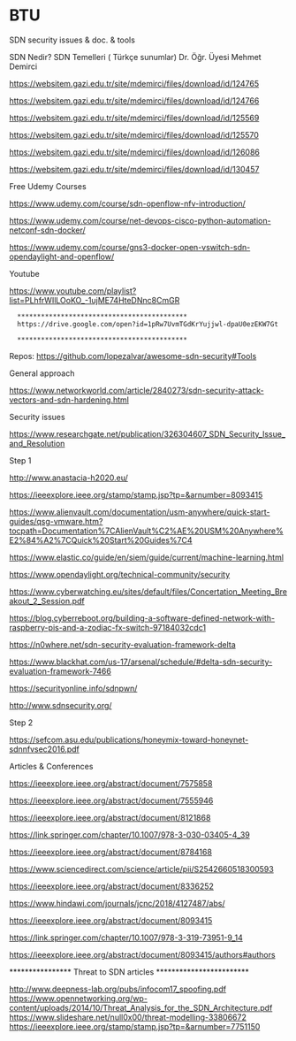 # BTU
SDN security issues &amp; doc. &amp; tools


SDN Nedir? SDN Temelleri ( Türkçe sunumlar) Dr. Öğr. Üyesi Mehmet Demirci

https://websitem.gazi.edu.tr/site/mdemirci/files/download/id/124765

https://websitem.gazi.edu.tr/site/mdemirci/files/download/id/124766

https://websitem.gazi.edu.tr/site/mdemirci/files/download/id/125569

https://websitem.gazi.edu.tr/site/mdemirci/files/download/id/125570

https://websitem.gazi.edu.tr/site/mdemirci/files/download/id/126086

https://websitem.gazi.edu.tr/site/mdemirci/files/download/id/130457

Free Udemy Courses

https://www.udemy.com/course/sdn-openflow-nfv-introduction/

https://www.udemy.com/course/net-devops-cisco-python-automation-netconf-sdn-docker/

https://www.udemy.com/course/gns3-docker-open-vswitch-sdn-opendaylight-and-openflow/

  Youtube

  https://www.youtube.com/playlist?list=PLhfrWIlLOoKO_-1ujME74HteDNnc8CmGR

      *******************************************
      https://drive.google.com/open?id=1pRw7UvmTGdKrYujjwl-dpaU0ezEKW7Gt
      
      *******************************************
   
  Repos:
  https://github.com/lopezalvar/awesome-sdn-security#Tools
  
  General approach
  
  https://www.networkworld.com/article/2840273/sdn-security-attack-vectors-and-sdn-hardening.html
  
  Security issues
  
  https://www.researchgate.net/publication/326304607_SDN_Security_Issue_and_Resolution
  
  Step 1
  
  http://www.anastacia-h2020.eu/
  
  https://ieeexplore.ieee.org/stamp/stamp.jsp?tp=&arnumber=8093415
  
  https://www.alienvault.com/documentation/usm-anywhere/quick-start-guides/qsg-vmware.htm?tocpath=Documentation%7CAlienVault%C2%AE%20USM%20Anywhere%E2%84%A2%7CQuick%20Start%20Guides%7C4
  
  https://www.elastic.co/guide/en/siem/guide/current/machine-learning.html
  
  https://www.opendaylight.org/technical-community/security
  
  https://www.cyberwatching.eu/sites/default/files/Concertation_Meeting_Breakout_2_Session.pdf
  
  https://blog.cyberreboot.org/building-a-software-defined-network-with-raspberry-pis-and-a-zodiac-fx-switch-97184032cdc1
  
  https://n0where.net/sdn-security-evaluation-framework-delta
  
  https://www.blackhat.com/us-17/arsenal/schedule/#delta-sdn-security-evaluation-framework-7466
  
  https://securityonline.info/sdnpwn/
  
  http://www.sdnsecurity.org/
  
  Step 2
  
  https://sefcom.asu.edu/publications/honeymix-toward-honeynet-sdnnfvsec2016.pdf
  
  Articles & Conferences
  
  https://ieeexplore.ieee.org/abstract/document/7575858
  
  https://ieeexplore.ieee.org/abstract/document/7555946
  
  https://ieeexplore.ieee.org/abstract/document/8121868
  
  https://link.springer.com/chapter/10.1007/978-3-030-03405-4_39
  
  https://ieeexplore.ieee.org/abstract/document/8784168
  
  https://www.sciencedirect.com/science/article/pii/S2542660518300593
  
  https://ieeexplore.ieee.org/abstract/document/8336252
  
  https://www.hindawi.com/journals/jcnc/2018/4127487/abs/
  
  https://ieeexplore.ieee.org/abstract/document/8093415
  
  https://link.springer.com/chapter/10.1007/978-3-319-73951-9_14
  
  https://ieeexplore.ieee.org/abstract/document/8093415/authors#authors
  
 **************** Threat to SDN articles ************************
  
  http://www.deepness-lab.org/pubs/infocom17_spoofing.pdf
  https://www.opennetworking.org/wp-content/uploads/2014/10/Threat_Analysis_for_the_SDN_Architecture.pdf
  https://www.slideshare.net/null0x00/threat-modelling-33806672
  https://ieeexplore.ieee.org/stamp/stamp.jsp?tp=&arnumber=7751150
  
 
  
